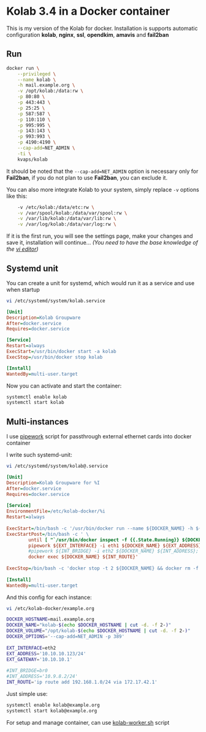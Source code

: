 Kolab 3.4 in a Docker container
===============================

This is my version of the Kolab for docker.
Installation is supports automatic configuration **kolab**, **nginx**, **ssl**, **opendkim**, **amavis** and **fail2ban**

Run
---

```bash
docker run \
    --privileged \
    --name kolab \
    -h mail.example.org \
    -v /opt/kolab:/data:rw \
    -p 80:80 \
    -p 443:443 \
    -p 25:25 \
    -p 587:587 \
    -p 110:110 \
    -p 995:995 \
    -p 143:143 \
    -p 993:993 \
    -p 4190:4190 \
    --cap-add=NET_ADMIN \
    -ti \
    kvaps/kolab
```
It should be noted that the `--cap-add=NET_ADMIN` option is necessary only for **Fail2ban**, if you do not plan to use **Fail2ban**, you can exclude it.

You can also more integrate Kolab to your system, simply replace `-v` options like this:
```bash
    -v /etc/kolab:/data/etc:rw \
    -v /var/spool/kolab:/data/var/spool:rw \
    -v /var/lib/kolab:/data/var/lib:rw \
    -v /var/log/kolab:/data/var/log:rw \
```

If it is the first run, you will see the settings page, make your changes and save it, installation will continue...
*(You need to have the base knowledge of the [vi editor](http://google.com/#q=vi+editor))*

Systemd unit
------------

You can create a unit for systemd, which would run it as a service and use when startup

```bash
vi /etc/systemd/system/kolab.service
```

```ini
[Unit]
Description=Kolab Groupware
After=docker.service
Requires=docker.service

[Service]
Restart=always
ExecStart=/usr/bin/docker start -a kolab
ExecStop=/usr/bin/docker stop kolab

[Install]
WantedBy=multi-user.target
```

Now you can activate and start the container:
```bash
systemctl enable kolab
systemctl start kolab
```

Multi-instances
---------------

I use [pipework](https://github.com/jpetazzo/pipework) script for passthrough external ethernet cards into docker container

I write such systemd-unit:
```bash
vi /etc/systemd/system/kolab@.service
```
```ini
[Unit]
Description=Kolab Groupware for %I
After=docker.service
Requires=docker.service
 
[Service]
EnvironmentFile=/etc/kolab-docker/%i
Restart=always
 
ExecStart=/bin/bash -c '/usr/bin/docker run --name ${DOCKER_NAME} -h ${DOCKER_HOSTNAME} -v ${DOCKER_VOLUME}:/data:rw ${DOCKER_OPTIONS} kvaps/kolab'
ExecStartPost=/bin/bash -c ' \
        until [ "`/usr/bin/docker inspect -f {{.State.Running}} ${DOCKER_NAME}`" == "true" ]; do sleep 0.1; done; \
        pipework ${EXT_INTERFACE} -i eth1 ${DOCKER_NAME} ${EXT_ADDRESS}@${EXT_GATEWAY}; \
        #pipework ${INT_BRIDGE} -i eth2 ${DOCKER_NAME} ${INT_ADDRESS}; \
        docker exec ${DOCKER_NAME} ${INT_ROUTE}'
 
ExecStop=/bin/bash -c 'docker stop -t 2 ${DOCKER_NAME} && docker rm -f ${DOCKER_NAME}'
 
[Install]
WantedBy=multi-user.target

```

And this config for each instance:
```bash
vi /etc/kolab-docker/example.org
```
```bash
DOCKER_HOSTNAME=mail.example.org
DOCKER_NAME="kolab-$(echo $DOCKER_HOSTNAME | cut -d. -f 2-)"
DOCKER_VOLUME="/opt/kolab-$(echo $DOCKER_HOSTNAME | cut -d. -f 2-)"
DOCKER_OPTIONS='--cap-add=NET_ADMIN -p 389'
 
EXT_INTERFACE=eth2
EXT_ADDRESS='10.10.10.123/24'
EXT_GATEWAY='10.10.10.1'
 
#INT_BRIDGE=br0
#INT_ADDRESS='10.9.8.2/24'
INT_ROUTE='ip route add 192.168.1.0/24 via 172.17.42.1'
```
Just simple use:
```bash
systemctl enable kolab@example.org
systemctl start kolab@example.org
```

For setup and manage container, can use [kolab-worker.sh](https://github.com/kvaps/docker-kolab/blob/master/kolab-worker.sh) script
